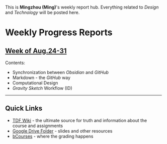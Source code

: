 This is **Mingzhou (Ming)**'s weekly report hub. Everything related to *Design* and *Technology* will be posted here.

# Weekly Progress Reports

## [Week of Aug.24-31](weekly-reports/2023_08_24_ProgressReport.md)
Contents:
- Synchronization between *Obsidian* and *GitHub*
- Markdown - the *GitHub* way
- Computational Design
- *Gravity Sketch* Workflow (ID)

--- 
## Quick Links

- [TDF Wiki](https://github.com/Berkeley-MDes/desinv-202/wiki) - the ultimate source for truth and information about the course and assignments
- [Google Drive Folder](https://drive.google.com/drive/folders/1OjFgu4llHn-2WayQFVWRKFyOkQ_WaQRx?usp=drive_link) - slides and other resources
- [bCourses](https://bcourses.berkeley.edu/courses/1528355) - where the grading happens


